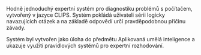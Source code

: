 Hodně jednoduchý expertní systém pro diagnostiku problémů s počítačem, vytvořený v jazyce CLIPS. Systém pokládá uživateli sérii logicky navazujících otázek a na základě odpovědí určí pravděpodobnou příčinu závady.

Systém byl vytvořen jako úloha do předmětu Aplikovaná umělá inteligence a ukazuje využití pravidlových systémů pro expertní rozhodování.
